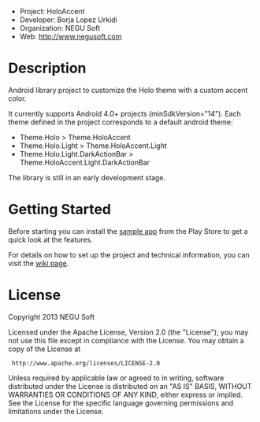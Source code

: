 - Project: HoloAccent
 - Developer: Borja Lopez Urkidi
 - Organization: NEGU Soft
 - Web: http://www.negusoft.com


Description
===========

Android library project to customize the Holo theme with a custom accent color.

It currently supports Android 4.0+ projects (minSdkVersion="14"). Each theme defined in the project corresponds to a default android theme:
- Theme.Holo > Theme.HoloAccent
- Theme.Holo.Light > Theme.HoloAccent.Light
- Theme.Holo.Light.DarkActionBar > Theme.HoloAccent.Light.DarkActionBar

The library is still in an early development stage. 


Getting Started
===============

Before starting you can install the [sample app](http://play.google.com/store/apps/details?id=com.negusoft.holoaccent.example) from the Play Store to get a quick look at the features.

For details on how to set up the project and technical information, you can visit the [wiki page](https://github.com/negusoft/holoaccent/wiki).


License
=======

   Copyright 2013 NEGU Soft

   Licensed under the Apache License, Version 2.0 (the "License");
   you may not use this file except in compliance with the License.
   You may obtain a copy of the License at

     http://www.apache.org/licenses/LICENSE-2.0

   Unless required by applicable law or agreed to in writing, software
   distributed under the License is distributed on an "AS IS" BASIS,
   WITHOUT WARRANTIES OR CONDITIONS OF ANY KIND, either express or implied.
   See the License for the specific language governing permissions and
   limitations under the License.
